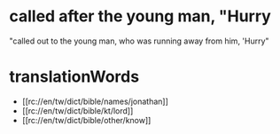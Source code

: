 # called after the young man, "Hurry

"called out to the young man, who was running away from him, 'Hurry"

# translationWords

* [[rc://en/tw/dict/bible/names/jonathan]]
* [[rc://en/tw/dict/bible/kt/lord]]
* [[rc://en/tw/dict/bible/other/know]]